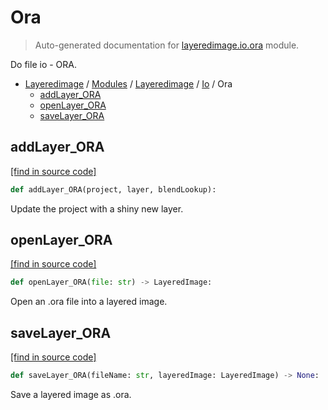 # Ora

> Auto-generated documentation for [layeredimage.io.ora](../../../../layeredimage/io/ora.py) module.

Do file io - ORA.

- [Layeredimage](../../README.md#layeredimage-index) / [Modules](../../MODULES.md#layeredimage-modules) / [Layeredimage](../index.md#layeredimage) / [Io](index.md#io) / Ora
    - [addLayer_ORA](#addlayer_ora)
    - [openLayer_ORA](#openlayer_ora)
    - [saveLayer_ORA](#savelayer_ora)

## addLayer_ORA

[[find in source code]](../../../../layeredimage/io/ora.py#L128)

```python
def addLayer_ORA(project, layer, blendLookup):
```

Update the project with a shiny new layer.

## openLayer_ORA

[[find in source code]](../../../../layeredimage/io/ora.py#L14)

```python
def openLayer_ORA(file: str) -> LayeredImage:
```

Open an .ora file into a layered image.

## saveLayer_ORA

[[find in source code]](../../../../layeredimage/io/ora.py#L84)

```python
def saveLayer_ORA(fileName: str, layeredImage: LayeredImage) -> None:
```

Save a layered image as .ora.
